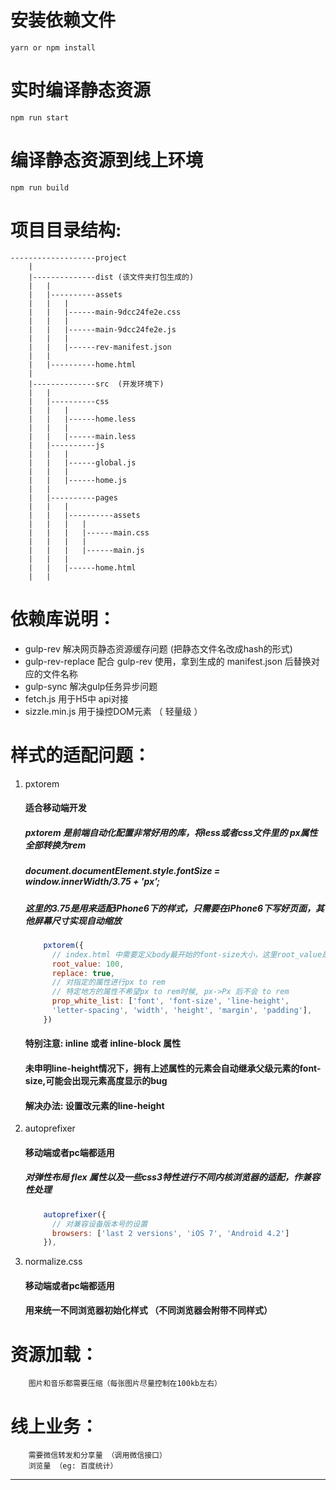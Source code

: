 # 安装依赖文件
`yarn or npm install`


# 实时编译静态资源
`npm run start`


# 编译静态资源到线上环境
`npm run build`


# 项目目录结构:
```
-------------------project
    |
    |--------------dist (该文件夹打包生成的)
    |   |
    |   |----------assets
    |   |   |
    |   |   |------main-9dcc24fe2e.css
    |   |   |
    |   |   |------main-9dcc24fe2e.js
    |   |   |
    |   |   |------rev-manifest.json
    |   |
    |   |----------home.html
    |
    |--------------src  (开发环境下)
    |   |
    |   |----------css
    |   |   |
    |   |   |------home.less
    |   |   |
    |   |   |------main.less
    |   |----------js
    |   |   |
    |   |   |------global.js
    |   |   |
    |   |   |------home.js
    |   |
    |   |----------pages
    |   |   |
    |   |   |----------assets
    |   |   |   |
    |   |   |   |------main.css
    |   |   |   |
    |   |   |   |------main.js
    |   |   |
    |   |   |------home.html
    |   |
```

# 依赖库说明：

>
+ gulp-rev 解决网页静态资源缓存问题 (把静态文件名改成hash的形式)
+ gulp-rev-replace 配合 gulp-rev 使用，拿到生成的 manifest.json 后替换对应的文件名称
+ gulp-sync 解决gulp任务异步问题
+ fetch.js 用于H5中 api对接
+ sizzle.min.js 用于操控DOM元素 （ 轻量级 ）

# 样式的适配问题：
1. pxtorem
    #### 适合移动端开发
    ##### pxtorem 是前端自动化配置非常好用的库，将less或者css文件里的 px属性全部转换为rem
    ##### document.documentElement.style.fontSize = window.innerWidth/3.75 + 'px’;
    ##### 这里的3.75是用来适配iPhone6下的样式，只需要在iPhone6下写好页面，其他屏幕尺寸实现自动缩放

    ``` javascript
        pxtorem({
          // index.html 中需要定义body最开始的font-size大小，这里root_value是100，那么1rem=100px;
          root_value: 100,
          replace: true,
          // 对指定的属性进行px to rem
          // 特定地方的属性不希望px to rem时候, px->Px 后不会 to rem
          prop_white_list: ['font', 'font-size', 'line-height',
          'letter-spacing', 'width', 'height', 'margin', 'padding'],
        })
    ```
    >
    #### 特别注意: inline 或者 inline-block 属性
    #### 未申明line-height情况下，拥有上述属性的元素会自动继承父级元素的font-size,可能会出现元素高度显示的bug
    #### 解决办法: 设置改元素的line-height
2. autoprefixer
    #### 移动端或者pc端都适用
    ##### 对弹性布局 flex 属性以及一些css3特性进行不同内核浏览器的适配，作兼容性处理

    ``` javascript
        autoprefixer({
          // 对兼容设备版本号的设置
          browsers: ['last 2 versions', 'iOS 7', 'Android 4.2']
        }),
    ```
3. normalize.css
   #### 移动端或者pc端都适用
   #### 用来统一不同浏览器初始化样式 （不同浏览器会附带不同样式）

# 资源加载：

```
    图片和音乐都需要压缩（每张图片尽量控制在100kb左右）
```

# 线上业务：
```
    需要微信转发和分享量 （调用微信接口）
    浏览量 （eg: 百度统计）
```

---


